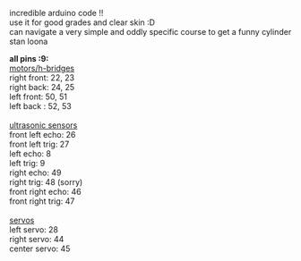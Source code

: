 incredible arduino code !! <br>
use it for good grades and clear skin :D <br>
can navigate a very simple and oddly specific course to get a funny cylinder <br>
stan loona <br>

<b>all pins :9: </b> <br>
<u>motors/h-bridges</u> <br>
right front: 22, 23 <br>
right back: 24, 25 <br>
left front: 50, 51 <br>
left back : 52, 53 <br>
<br>
<u>ultrasonic sensors</u> <br>
front left echo: 26 <br>
front left trig: 27 <br>
left echo: 8 <br>
left trig: 9 <br>
right echo: 49 <br>
right trig: 48 (sorry) <br>
front right echo: 46 <br>
front right trig: 47 <br>
<br>
<u>servos</u><br>
left servo: 28 <br>
right servo: 44 <br>
center servo: 45 <br>

 
